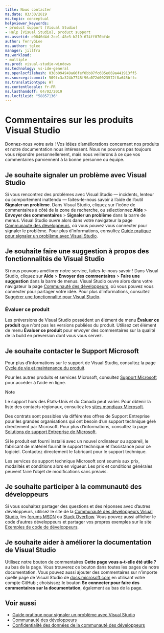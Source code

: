 ```yaml
---
title: Nous contacter
ms.date: 03/30/2019
ms.topic: conceptual
helpviewer_keywords:
- product support [Visual Studio]
- Help [Visual Studio], product support
ms.assetid: e0846d4d-2ce1-48e3-b219-674ff070bf4e
author: TerryGLee
ms.author: tglee
manager: jillfra
ms.workload:
- multiple
ms.prod: visual-studio-windows
ms.technology: vs-ide-general
ms.openlocfilehash: 038b094949a66fef0bb07fc605e069a441913ff5
ms.sourcegitcommit: 509fc3a324b7748f96a072d0023572f8a645bffc
ms.translationtype: HT
ms.contentlocale: fr-FR
ms.lasthandoff: 04/02/2019
ms.locfileid: "58857136"
---
```

# <a name="visual-studio-product-feedback"></a>Commentaires sur les produits Visual Studio

Donnez-nous votre avis ! Vos idées d’améliorations concernant nos produits et notre documentation nous intéressent. Nous ne pouvons pas toujours vous répondre personnellement, mais nous veillerons à ce que vos commentaires parviennent à la bonne personne ou équipe.

## <a name="i-want-to-report-a-problem-with-visual-studio"></a>Je souhaite signaler un problème avec Visual Studio

Si vous rencontrez des problèmes avec Visual Studio &mdash; incidents, lenteur ou comportement inattendu &mdash; faites-le-nous savoir à l’aide de l’outil **Signaler un problème**. Dans Visual Studio, cliquez sur l’icône de commentaires à côté de la zone de recherche, ou sélectionnez **Aide** > **Envoyer des commentaires** > **Signaler un problème** dans la barre de menus. Visual Studio ouvre alors dans votre navigateur la page [Communauté des développeurs](https://developercommunity.visualstudio.com), où vous pouvez vous connecter pour signaler le problème. Pour plus d’informations, consultez [Guide pratique pour signaler un problème avec Visual Studio](how-to-report-a-problem-with-visual-studio.md).

## <a name="i-want-to-make-a-suggestion-about-visual-studio-features"></a>Je souhaite faire une suggestion à propos des fonctionnalités de Visual Studio

Si nous pouvons améliorer notre service, faites-le-nous savoir ! Dans Visual Studio, cliquez sur **Aide** > **Envoyer des commentaires** > **Faire une suggestion** dans la barre de menus. Visual Studio ouvre alors dans votre navigateur la page [Communauté des développeurs](https://developercommunity.visualstudio.com), où vous pouvez vous connecter pour partager votre idée. Pour plus d’informations, consultez [Suggérer une fonctionnalité pour Visual Studio](suggest-a-feature.md).

### <a name="rate-this-product"></a>Évaluer ce produit

Les préversions de Visual Studio possèdent un élément de menu **Évaluer ce produit** que n’ont pas les versions publiées du produit. Utilisez cet élément de menu **Évaluer ce produit** pour envoyer des commentaires sur la qualité de la build en préversion dont vous vous servez.

## <a name="i-want-to-contact-microsoft-support"></a>Je souhaite contacter le Support Microsoft

Pour plus d’informations sur le support de Visual Studio, consultez la page [Cycle de vie et maintenance du produit](/visualstudio/productinfo/vs-servicing-vs).

Pour les autres produits et services Microsoft, consultez [Support Microsoft](https://go.microsoft.com/fwlink/?LinkID=99019) pour accéder à l’aide en ligne.

> [!NOTE]
> Le support hors des États-Unis et du Canada peut varier. Pour obtenir la liste des contacts régionaux, consultez les [sites mondiaux Microsoft](https://www.microsoft.com/worldwide/).

Des contrats sont possibles via différentes offres de Support Entreprise pour les grandes organisations qui ont besoin d’un support technique géré directement par Microsoft. Pour plus d’informations, consultez la page [Solutions de support Entreprise de Microsoft](https://go.microsoft.com/fwlink/?LinkId=258223).

Si le produit est fourni installé avec un nouvel ordinateur ou appareil, le fabricant de matériel fournit le support technique et l’assistance pour ce logiciel. Contactez directement le fabricant pour le support technique.

Les services de support technique Microsoft sont soumis aux prix, modalités et conditions alors en vigueur. Les prix et conditions générales peuvent faire l’objet de modifications sans préavis.

## <a name="i-want-to-get-involved-in-the-developer-community"></a>Je souhaite participer à la communauté des développeurs

Si vous souhaitez partager des questions et des réponses avec d’autres développeurs, utilisez le site de la [Communauté des développeurs Visual Studio](https://developercommunity.visualstudio.com), les [forums MSDN](https://social.msdn.microsoft.com/Forums/home) ou [Stack Overflow](https://stackoverflow.com/). Vous pouvez aussi afficher le code d’autres développeurs et partager vos propres exemples sur le site [Exemples de code de développeurs](https://code.msdn.microsoft.com/).

## <a name="i-want-to-help-improve-the-visual-studio-documentation"></a>Je souhaite aider à améliorer la documentation de Visual Studio

Utilisez notre bouton de commentaires **Cette page vous a-t-elle été utile ?** au bas de la page. Vous trouverez ce bouton dans toutes les pages de notre documentation. Vous pouvez aussi ajouter des commentaires sur n’importe quelle page de Visual Studio de [docs.microsoft.com](https://docs.microsoft.com/visualstudio/) en utilisant votre compte GitHub ; choisissez le bouton **Se connecter pour faire des commentaires sur la documentation**, également au bas de la page.

## <a name="see-also"></a>Voir aussi

* [Guide pratique pour signaler un problème avec Visual Studio](how-to-report-a-problem-with-visual-studio.md)
* [Communauté des développeurs](https://developercommunity.visualstudio.com)
* [Confidentialité des données de la communauté des développeurs](developer-community-privacy.md)

